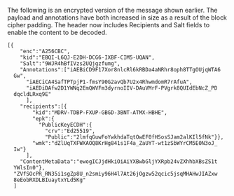 
The following is an encrypted version of the message shown earlier. 
The payload and annotations have both increased in size as a result
of the block cipher padding. The header now
includes Recipients and Salt fields to enable the content to be decoded.

~~~~
[{
    "enc":"A256CBC",
    "kid":"EBQI-L6QJ-E2DH-DCG6-IXBF-CIM5-UQAN",
    "Salt":"9WJR4hBfIVzs2UQjgzfumg",
    "Annotations":["iAEBiCD9F17Xor8nlcRl6kRBDa4aNRhr8oph8TTgOUjqWTA6
  Gw",
      "iAECiCA4SafTPTpjP1-fmsY90G2avQb7U2x4RhwmdomR7rAfuA",
      "iAEDiDAfw2D1YWNq2EmQWVFm3dyrnoIIV-DAuVMrF-PVgrk8QUIdEbNcZ_PD
  dqcldLRxq9E"
      ],
    "recipients":[{
        "kid":"MDRV-TDBP-FXUP-GBGD-3BNT-ATMX-HBHE",
        "epk":{
          "PublicKeyECDH":{
            "crv":"Ed25519",
            "Public":"2lmfqGuwFoYwkhdaTqtOwEF0fHSosSJam2alKIl5fNk"}},
        "wmk":"dZlUqTXFWXAOQ8KrHg841s1F4a_ZaUYT-wt1zSbWYrCM5E0N3oJ_
  Iw"}
      ],
    "ContentMetaData":"ewogICJjdHkiOiAiYXBwbGljYXRpb24vZXhhbXBsZS1t
  YWlsIn0"},
  "ZVfSOcPR_RN35i1sgZp8U_n2smiy96H4l7At26jOgzw52qcic5jsqMHAHwJIAZxw
  8eEobRXDLBIuaytxYLd5Kg"
  ]
~~~~


